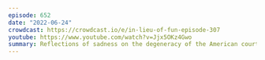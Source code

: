 ```yaml
---
episode: 652
date: "2022-06-24"
crowdcast: https://crowdcast.io/e/in-lieu-of-fun-episode-307
youtube: https://www.youtube.com/watch?v=Jjx5OKz4Gwo
summary: Reflections of sadness on the degeneracy of the American court
---
```

